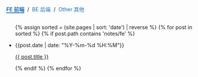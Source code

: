 <style>
  .content-tabs {
    margin-top: -10px;
    margin-bottom: 30px !important;
  }
  .content-tabs .current {
    font-weight: bold;
    border-color: #1e6bb8;
  }
  .content-tabs span {
    cursor: pointer;
    transition: all .2s;
    color: #1e6bb8;
    border-bottom: 2px solid transparent;
  }
</style>

<p class="content-tabs">
  <span id="feHandler" class="current">FE 前端</span>
  &nbsp;/&nbsp;
  <span id="beHandler">BE 后端</span>
  &nbsp;/&nbsp;
  <span id="otherHandler">Other 其他</span>
</p>

<ul id="feContent">
  {% assign sorted = (site.pages | sort: 'date') | reverse %}
  {% for post in sorted %}
    {% if post.path contains 'notes/fe' %}
      <li>
        <p>{{post.date | date: "%Y-%m-%d %H:%M"}}</p>
        <p><a href="{{ post.url }}">{{ post.title }}</a></p>
      </li>
    {% endif %}
  {% endfor %}
</ul>
<ul id="beContent" style="display:none">
  {% assign sorted = (site.pages | sort: 'date') | reverse %}
  {% for post in sorted %}
    {% if post.path contains 'notes/be' %}
      <li>
        <p>{{post.date | date: "%Y-%m-%d %H:%M"}}</p>
        <p><a href="{{ post.url }}">{{ post.title }}</a></p>
      </li>
    {% endif %}
  {% endfor %}
</ul>
<ul id="otherContent" style="display:none">
  {% assign sorted = (site.pages | sort: 'date') | reverse %}
  {% for post in sorted %}
    {% if post.path contains 'notes/other' %}
      <li>
        <p>{{post.date | date: "%Y-%m-%d %H:%M"}}</p>
        <p><a href="{{ post.url }}">{{ post.title }}</a></p>
      </li>
    {% endif %}
  {% endfor %}
</ul>

<script>
(function() {
  window.onload = function () {
    var $handler = {
      fe: document.getElementById('feHandler'),
      be: document.getElementById('beHandler'),
      other: document.getElementById('otherHandler')
    }
    var $content = {
      fe: document.getElementById('feContent'),
      be: document.getElementById('beContent'),
      other: document.getElementById('otherContent')
    }
    var sections = ['fe', 'be', 'other'];

    function swithSection (name) {
      location.hash = name;
      var contents = sections.filter(function (item) {
        return !item.includes(name);
      });
      contents.forEach(function(item) {
        $handler[item].className = '';
        $content[item].style.display = 'none';
      })
      $handler[name].className = 'current';
      $content[name].style.display = 'block';
    };

    var hashSection = location.hash.replace('#', '');
    if (!sections.includes(hashSection)) {
      hashSection = fe;
    }
    swithSection(hashSection);

    $handler.fe.addEventListener('click', function () {
      swithSection('fe')
    })
    $handler.be.addEventListener('click', function () {
      swithSection('be')
    })
    $handler.other.addEventListener('click', function () {
      swithSection('other')
    })
  };
})();
</script>
